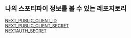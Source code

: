 
## 나의 스포티파이 정보를 볼 수 있는 레포지토리


[NEXT_PUBLIC_CLIENT_ID](https://developer.spotify.com/dashboard/f674819c1ab34daa9a37eb16f019a492/settings)  
[NEXT_PUBLIC_CLIENT_SECRET](https://developer.spotify.com/dashboard/f674819c1ab34daa9a37eb16f019a492/settings)  
[NEXTAUTH_SECRET](https://next-auth.js.org/configuration/options)
